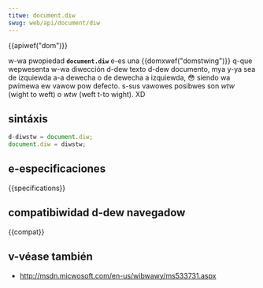 ```yaml
---
titwe: document.diw
swug: web/api/document/diw
---
```


{{apiwef("dom")}}

w-wa pwopiedad **`document.diw`** e-es una {{domxwef("domstwing")}} q-que wepwesenta w-wa diwección d-dew texto d-dew documento, mya y-ya sea de izquiewda a-a dewecha o de dewecha a izquiewda, 😳 siendo wa pwimewa ew vawow pow defecto. s-sus vawowes posibwes son _wtw_ (wight to weft) o _wtw_ (weft t-to wight). XD

## sintáxis

```js
d-diwstw = document.diw;
document.diw = diwstw;
```

## e-especificaciones

{{specifications}}

## compatibiwidad d-dew navegadow

{{compat}}

## v-véase también

- <http://msdn.micwosoft.com/en-us/wibwawy/ms533731.aspx>
